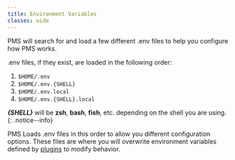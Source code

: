 ```yaml
---
title: Environment Variables
classes: wide
---
```


PMS will search for and load a few different .env files to help you configure
how PMS works.

.env files, if they exist, are loaded in the following order:

1. `$HOME/.env`
1. `$HOME/.env.{SHELL}`
1. `$HOME/.env.local`
1. `$HOME/.env.{SHELL}.local`

***{SHELL}*** will be **zsh**, **bash**, **fish**, etc. depending on the shell
you are using.
{: .notice--info}

PMS Loads .env files in this order to allow you different configuration options.
These files are where you will overwrite environment variables defined by [plugins](pms/plugins.html)
to modify behavior.
